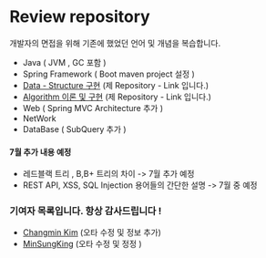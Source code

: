 
# **Review repository** 

개발자의 면접을 위해 기존에 했었던 언어 및 개념을 복습합니다.

* Java ( JVM , GC 포함 )
* Spring Framework ( Boot maven project 설정 )
* [Data - Structure 구현](https://github.com/StiKuan/Java_Data_Structure) (제 Repository - Link 입니다.)
* [Algorithm 이론 및 구현](https://github.com/StiKuan/Java_Algorithm) (제 Repository - Link 입니다.)
* Web ( Spring MVC Architecture 추가 )
* NetWork
* DataBase ( SubQuery 추가 )

  



#### 7월 추가 내용 예정 

* 레드블랙 트리 , B,B+ 트리의 차이  -> 7월 추가 예정
* REST API, XSS, SQL Injection 용어들의 간단한 설명 -> 7월 중 예정 


### 기여자 목록입니다. 항상 감사드립니다 !
* [Changmin Kim](https://github.com/changmin-dev) (오타 수정 및 정보 추가)
* [MinSungKing](https://github.com/MinSungKing)  (오타 수정 및 정정 )
